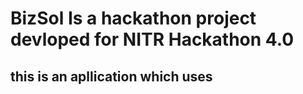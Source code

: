 # BizSol Is a hackathon project devloped for NITR Hackathon 4.0


## this is an apllication which uses  
